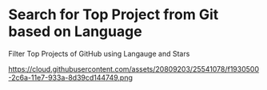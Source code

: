 # Search for Top Project from Git based on Language

Filter Top Projects of GitHub using Langauge and Stars

https://cloud.githubusercontent.com/assets/20809203/25541078/f1930500-2c6a-11e7-933a-8d39cd144749.png
